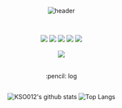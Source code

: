 <div align="center">
  
![header](https://capsule-render.vercel.app/api?type=Waving&text=KSO&color=timeGradient&animation=fadeIn&height=200)

<br/>
<br/>

<img src="https://img.shields.io/badge/JUPYTER-F37626?style=for-the-badge&logo=jupyter&logoColor=white">
<img src="https://img.shields.io/badge/C-A8B9CC?style=for-the-badge&logo=c&logoColor=white">
<img src="https://img.shields.io/badge/JAVA-007396?style=for-the-badge&logo=java&logoColor=white">
<img src="https://img.shields.io/badge/PYTHON-3776AB?style=for-the-badge&logo=python&logoColor=white">
<img src="https://img.shields.io/badge/GITHUB-181717?style=for-the-badge&logo=github&logoColor=white">

<br/>
<br/>
<a href="https://kso323.tistory.com/" target="_blank"><img src="https://img.shields.io/badge/TISTORY-000000?style=for-the-badge&logo=tistory&logoColor=white"/></a>

<br/>
<br/>
<br/>
:pencil: log

<br/>
<br/>

![KSO012's github stats](https://github-readme-stats.vercel.app/api?username=KSO012&count_private=true&show_icons=true&theme=graywhite)
![Top Langs](https://github-readme-stats.vercel.app/api/top-langs/?username=KSO012&layout=compact&theme=graywhite)



</div>
